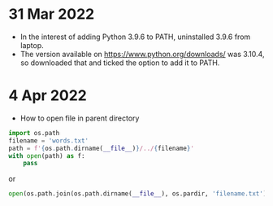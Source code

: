 # 31 Mar 2022
 - In the interest of adding Python 3.9.6 to PATH, uninstalled 3.9.6 from laptop.
 - The version available on https://www.python.org/downloads/ was 3.10.4, so downloaded that and ticked the option to add it to PATH.

# 4 Apr 2022
 - How to open file in parent directory
```py
import os.path
filename = 'words.txt'
path = f'{os.path.dirname(__file__)}/../{filename}'
with open(path) as f:
    pass
```

or 

```py
open(os.path.join(os.path.dirname(__file__), os.pardir, 'filename.txt'))
```
